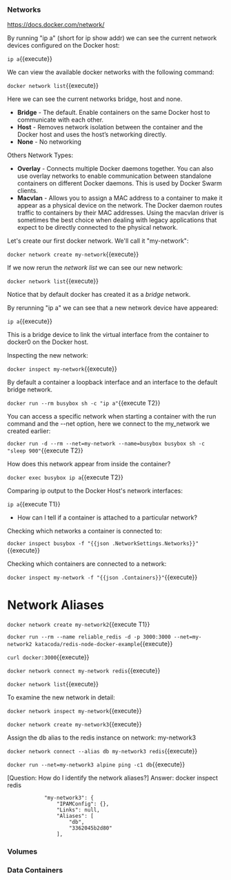 ### Networks 
https://docs.docker.com/network/

By running "ip a" (short for ip show addr) we can see the current network devices configured on the Docker host:

`ip a`{{execute}}

We can view the available docker networks with the following command:

`docker network list`{{execute}}

Here we can see the current networks bridge, host and none.

* **Bridge** - The default. Enable containers on the same Docker host to communicate with each other.
* **Host** -  Removes network isolation between the container and the Docker host and uses the host’s networking directly.
* **None** - No networking

Others Network Types:

* **Overlay** - Connects multiple Docker daemons together. You can also use overlay networks to enable communication between standalone containers on different Docker daemons. This is used by Docker Swarm clients.
* **Macvlan** - Allows you to assign a MAC address to a container to make it appear as a physical device on the network. The Docker daemon routes traffic to containers by their MAC addresses. Using the macvlan driver is sometimes the best choice when dealing with legacy applications that expect to be directly connected to the physical network. 

Let's create our first docker network. We'll call it "my-network":

`docker network create my-network`{{execute}}

If we now rerun the _network list_ we can see our new network:

`docker network list`{{execute}}

Notice that by default docker has created it as a _bridge_ network.

By rerunning "ip a" we can see that a new network device have appeared:

`ip a`{{execute}}

This is a bridge device to link the virtual interface from the container to docker0 on the Docker host.

Inspecting the new network:

`docker inspect my-network`{{execute}}

By default a container a loopback interface and an interface to the default bridge network.

`docker run --rm busybox sh -c "ip a"`{{execute T2}}

You can access a specific network when starting a container with the run command and the --net option, here we connect to the my_network we created earlier:

`docker run -d --rm --net=my-network --name=busybox busybox sh -c "sleep 900"`{{execute T2}}

How does this network appear from inside the container? 

`docker exec busybox ip a`{{execute T2}}

Comparing ip output to the Docker Host's network interfaces:

`ip a`{{execute T1}}

* How can I tell if a container is attached to a particular network?

Checking which networks a container is connected to:

`docker inspect busybox -f "{{json .NetworkSettings.Networks}}"`{{execute}}

Checking which containers are connected to a network:

`docker inspect my-network -f "{{json .Containers}}"`{{execute}}


# Network Aliases

`docker network create my-network2`{{execute T1}}

`docker run --rm --name reliable_redis -d -p 3000:3000 --net=my-network2 katacoda/redis-node-docker-example`{{execute}}

`curl docker:3000`{{execute}}

`docker network connect my-network redis`{{execute}}

`docker network list`{{execute}}

To examine the new network in detail:

`docker network inspect my-network`{{execute}}

`docker network create my-network3`{{execute}}

Assign the db alias to the redis instance on network: my-network3

`docker network connect --alias db my-network3 redis`{{execute}}

`docker run --net=my-network3 alpine ping -c1 db`{{execute}}

[Question: How do I identify the network aliases?]
Answer: docker inspect redis

                "my-network3": {
                    "IPAMConfig": {},
                    "Links": null,
                    "Aliases": [
                        "db",
                        "3362045b2d80"
                    ],

### Volumes 

### Data Containers
